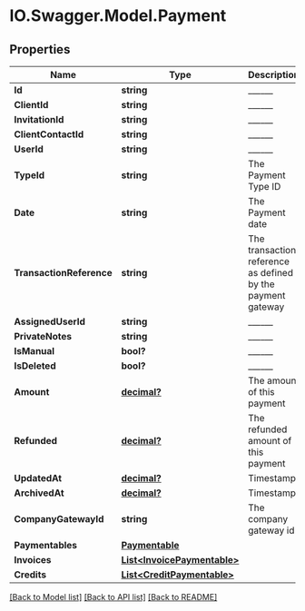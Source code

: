 # IO.Swagger.Model.Payment
## Properties

Name | Type | Description | Notes
------------ | ------------- | ------------- | -------------
**Id** | **string** | ______ | [optional] 
**ClientId** | **string** | ______ | [optional] 
**InvitationId** | **string** | ______ | [optional] 
**ClientContactId** | **string** | ______ | [optional] 
**UserId** | **string** | ______ | [optional] 
**TypeId** | **string** | The Payment Type ID | [optional] 
**Date** | **string** | The Payment date | [optional] 
**TransactionReference** | **string** | The transaction reference as defined by the payment gateway | [optional] 
**AssignedUserId** | **string** | ______ | [optional] 
**PrivateNotes** | **string** | ______ | [optional] 
**IsManual** | **bool?** | ______ | [optional] 
**IsDeleted** | **bool?** | ______ | [optional] 
**Amount** | [**decimal?**](BigDecimal.md) | The amount of this payment | [optional] 
**Refunded** | [**decimal?**](BigDecimal.md) | The refunded amount of this payment | [optional] 
**UpdatedAt** | [**decimal?**](BigDecimal.md) | Timestamp | [optional] 
**ArchivedAt** | [**decimal?**](BigDecimal.md) | Timestamp | [optional] 
**CompanyGatewayId** | **string** | The company gateway id | [optional] 
**Paymentables** | [**Paymentable**](Paymentable.md) |  | [optional] 
**Invoices** | [**List&lt;InvoicePaymentable&gt;**](InvoicePaymentable.md) |  | [optional] 
**Credits** | [**List&lt;CreditPaymentable&gt;**](CreditPaymentable.md) |  | [optional] 

[[Back to Model list]](../README.md#documentation-for-models) [[Back to API list]](../README.md#documentation-for-api-endpoints) [[Back to README]](../README.md)

